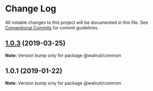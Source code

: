 # Change Log

All notable changes to this project will be documented in this file.
See [Conventional Commits](https://conventionalcommits.org) for commit guidelines.

## [1.0.3](https://github.com/NaorManna/yarn-workspaces-example/compare/v1.0.2...v1.0.3) (2019-03-25)

**Note:** Version bump only for package @walnut/common






## 1.0.1 (2019-01-22)

**Note:** Version bump only for package @walnut/common
